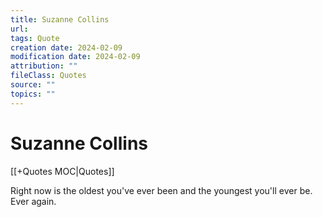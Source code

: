 ```yaml
---
title: Suzanne Collins
url: 
tags: Quote
creation date: 2024-02-09
modification date: 2024-02-09
attribution: ""
fileClass: Quotes
source: ""
topics: ""
---
```


# Suzanne Collins

[[+Quotes MOC|Quotes]]

Right now is the oldest you've ever been and the youngest you'll ever be. Ever again.
